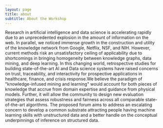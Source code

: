 ```yaml
---
layout: page
title: about
subtitle: About the Workshop
---
```


Research in artificial intelligence and data science is accelerating rapidly due to an unprecedented explosion in the amount of information on the web. In parallel, we noticed immense growth in the construction and utility of the knowledge network from Google, Netflix, NSF, and NIH. However, current methods risk an unsatisfactory ceiling of applicability due to shortcomings in bringing homogeneity between knowledge graphs, data mining, and deep learning. In this changing world, retrospective studies for building state-of-the-art AI and Data science systems have raised concerns on trust, traceability, and interactivity for prospective applications in healthcare, finance, and crisis response.We believe the paradigm of "knowledge-infused mining and learning"  would account for both pieces of knowledge that accrue from domain expertise and guidance from physical models. Further, it will allow the community to design new evaluation strategies that assess robustness and fairness across all comparable state-of-the-art algorithms. The proposed forum aims to address an escalating concern to develop a common substrate attracting people having machine learning skills with unstructured data and a better handle on the conceptual underpinnings of inference on structured data.
